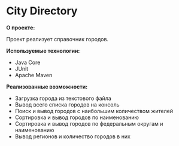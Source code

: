 # City Directory

**О проекте:**

Проект реализует справочник городов.

**Используемые технологии:**

- Java Core
- JUnit
- Apache Maven

**Реализованные возможности:**

- Загрузка города из текстового файла
- Вывод всего списка городов на консоль
- Поиск и вывод городов с наибольшим количеством жителей
- Сортировка и вывод городов по наименованию
- Сортировка и вывод городов по федеральным округам и наименованию
- Вывод регионов и количество городов в них
